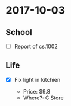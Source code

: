 # 2017-10-03

## School

- [ ] Report of cs.1002

## Life

- [x] Fix light in kitchien

  - Price: $9.8
  - Where?: C Store
